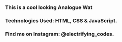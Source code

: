 ### This is a cool looking Analogue Wat

### Technologies Used: HTML, CSS & JavaScript.

### Find me on Instagram: @electrifying_codes.